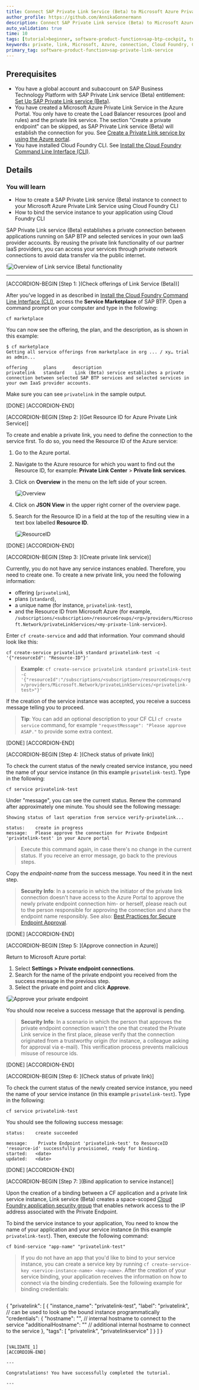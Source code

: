 ```yaml
---
title: Connect SAP Private Link Service (Beta) to Microsoft Azure Private Link Service
author_profile: https://github.com/AnnikaGonnermann
description: Connect SAP Private Link service (Beta) to Microsoft Azure Private Link service with Cloud Foundry CLI and bind the service instance to your app or create a service key.
auto_validation: true
time: 10
tags: [tutorial>beginner, software-product-function>sap-btp-cockpit, tutorial>license, software-product-function>sap-private-link-service, software-product-function>sap-btp-command-line-interface]
keywords: private, link, Microsoft, Azure, connection, Cloud Foundry, CF, CLI, BTP, endpoint, Business Technology Platform
primary_tag: software-product-function>sap-private-link-service
---
```


## Prerequisites
 - You have a global account and subaccount on SAP Business Technology Platform with SAP Private Link service (Beta) entitlement: [Set Up SAP Private Link service (Beta)](private-link-onboarding).
  - You have created a Microsoft Azure Private Link Service in the Azure Portal. You only have to create the Load Balancer resources (pool and rules) and the private link service. The section "Create a private endpoint" can be skipped, as SAP Private Link service (Beta) will establish the connection for you. See [Create a Private Link service by using the Azure portal](https://docs.microsoft.com/en-us/azure/private-link/create-private-link-service-portal).
 - You have installed Cloud Foundry CLI. See [Install the Cloud Foundry Command Line Interface (CLI)](cp-cf-download-cli).


## Details
### You will learn
  - How to create a SAP Private Link service (Beta) instance to connect to your Microsoft Azure Private Link Service using Cloud Foundry CLI
  - How to bind the service instance to your application using Cloud Foundry CLI

 SAP Private Link service (Beta) establishes a private connection between applications running on SAP BTP and selected services in your own IaaS provider accounts. By reusing the private link functionality of our partner IaaS providers, you can access your services through private network connections to avoid data transfer via the public internet.

!![Overview of  Link service (Beta) functionality](private-endpoint.png)

---

[ACCORDION-BEGIN [Step 1: ](Check offerings of  Link Service (Beta))]

After you've logged in as described in [Install the Cloud Foundry Command Line Interface (CLI)](cp-cf-download-cli), access the **Service Marketplace** of SAP BTP. Open a command prompt on your computer and type in the following:

```Shell/Bash
cf marketplace
```

You can now see the offering, the plan, and the description, as is shown in this example:

```Shell/Bash
$ cf marketplace
Getting all service offerings from marketplace in org ... / xy… trial as admin...

offering      plans      description                                                                                                                                                    
privatelink   standard    Link (Beta) service establishes a private connection between selected SAP BTP services and selected services in your own IaaS provider accounts.
```

Make sure you can see `privatelink` in the sample output.

[DONE]
[ACCORDION-END]

[ACCORDION-BEGIN [Step 2: ](Get Resource ID for Azure Private Link Service)]

To create and enable a private link, you need to define the connection to the service first. To do so, you need the Resource ID of the Azure service:

1. Go to the Azure portal.
2. Navigate to the Azure resource for which you want to find out the Resource ID, for example: **Private Link Center** > **Private link services**.
3. Click on **Overview** in the menu on the left side of your screen.

    !![Overview](private-endpoint-Microsoft-azure-overview.png)

4. Click on **JSON View** in the upper right corner of the overview page.
5. Search for the Resource ID in a field at the top of the resulting view in a text box labelled **Resource ID**.

    !![ResourceID](private-endpoint-Microsoft-azure-overview-resource-id.png)


[DONE]
[ACCORDION-END]

[ACCORDION-BEGIN [Step 3: ](Create private link service)]

Currently, you do not have any service instances enabled. Therefore, you need to create one. To create a new private link, you need the following information:

- offering (`privatelink`),
- plans (`standard`),
- a unique name (for instance, `privatelink-test`),
- and the Resource ID from Microsoft Azure (for example, `/subscriptions/<subscription>/resourceGroups/<rg>/providers/Microsoft.Network/privateLinkServices/<my-private-link-service>`).

Enter `cf create-service` and add that information. Your command should look like this:

```Shell/Bash
cf create-service privatelink standard privatelink-test -c '{"resourceId": "Resource-ID"}'
```

> **Example**:
`cf create-service privatelink standard privatelink-test -c '{"resourceId":"/subscriptions/<subscription>/resourceGroups/<rg>/providers/Microsoft.Network/privateLinkServices/<privatelink-test>"}'`

If the creation of the service instance was accepted, you receive a success message telling you to proceed.

> **Tip**: You can add an optional description to your CF CLI `cf create service` command, for example `"requestMessage": "Please approve ASAP."` to provide some extra context.

[DONE]
[ACCORDION-END]

[ACCORDION-BEGIN [Step 4: ](Check status of private link)]

To check the current status of the newly created service instance, you need the name of your service instance (in this example `privatelink-test`). Type in the following:

```Shell/Bash
cf service privatelink-test
```

Under "message", you can see the current status. Renew the command after approximately one minute. You should see the following message:

```Shell/Bash
Showing status of last operation from service verify-privatelink...

status:    create in progress
message:   Please approve the connection for Private Endpoint 'privatelink-test' in your Azure portal
```

>  Execute this command again, in case there's no change in the current status. If you receive an error message, go back to the previous steps.

Copy the *endpoint-name* from the success message. You need it in the next step.

> **Security Info**: In a scenario in which the initiator of the private link connection doesn't have access to the Azure Portal to approve the newly private endpoint connection him- or herself, please reach out to the person responsible for approving the connection and share the endpoint name responsibly. See also: [Best Practices for Secure Endpoint Approval](https://help.sap.com/products/PRIVATE_LINK/42acd88cb4134ba2a7d3e0e62c9fe6cf/844bca7a51f04a15be865b9a6c1867b0.html?locale=en-US).

[DONE]
[ACCORDION-END]

[ACCORDION-BEGIN [Step 5: ](Approve connection in Azure)]

Return to Microsoft Azure portal:

1. Select **Settings > Private endpoint connections**.
2. Search for the name of the private endpoint you received from the success message in the previous step.
3. Select the private end point and click **Approve**.

!![Approve your private endpoint](Private-endpoint-approve-connection-azure.png)

You should now receive a success message that the approval is pending.

> **Security Info**: In a scenario in which the person that approves the private endpoint connection wasn't the one that created the Private Link service in the first place, please verify that the connection originated from a trustworthy origin (for instance, a colleague asking for approval via e-mail). This verification process prevents malicious misuse of resource ids.

[DONE]
[ACCORDION-END]

[ACCORDION-BEGIN [Step 6: ](Check status of private link)]

To check the current status of the newly created service instance, you need the name of your service instance (in this example `privatelink-test`). Type in the following:

```Shell/Bash
cf service privatelink-test
```

You should see the following success message:

```Shell/Bash
status:    create succeeded

message:    Private Endpoint 'privatelink-test' to ResourceID 'resource-id' successfully provisioned, ready for binding.
started:   <date>
updated:   <date>
```

[DONE]
[ACCORDION-END]

[ACCORDION-BEGIN [Step 7: ](Bind application to service instance)]

Upon the creation of a binding between a CF application and a private link service instance,  Link service (Beta) creates a space-scoped [Cloud Foundry application security group](https://docs.cloudfoundry.org/concepts/asg.html) that enables network access to the IP address associated with the Private Endpoint.

To bind the service instance to your application, You need to know the name of your application and your service instance (in this example ```privatelink-test```). Then, execute the following command:

```Shell/Bash
cf bind-service "app-name" "privatelink-test"
```

> If you do not have an app that you'd like to bind to your service instance, you can create a service key by running ```cf create-service-key <service-instance-name> <key-name>```.
 After the creation of your service binding, your application receives the information on how to connect via the binding credentials. See the following example for binding credentials:

> ```JSON
{
    "privatelink": [
        {
            "instance_name": "privatelink-test",
            "label": "privatelink", // can be used to look up the bound instance programmatically
            "credentials": {
                "hostname": "<private-link hostname>", // internal hostname to connect to the service
                "additionalHostname": "<private-link additional hostname>" // additional internal hostname to connect to the service
            },
            "tags": [
                "privatelink",
                "privatelinkservice"
            ]
        }
    ]
}
```

[VALIDATE_1]
[ACCORDION-END]

---

Congratulations! You have successfully completed the tutorial.

---
